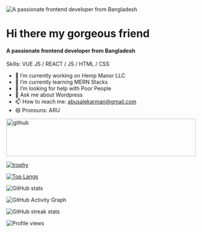![A passionate frontend developer from Bangladesh](https://github.com/learnwithsumit/learnwithsumit/raw/main/assets/github-banner.png)
# Hi there my gorgeous friend
#### A passionate frontend developer from Bangladesh


Skills: VUE JS / REACT / JS / HTML / CSS

- 🔭 I’m currently working on Hemp Manor LLC 
- 🌱 I’m currently learning MERN Stacks 
- 🤔 I’m looking for help with Poor People 
- 💬 Ask me about Wordpress 
- 📫 How to reach me: abusalekarman@gmail.com 
- 😄 Pronouns: ARU 


[<img src='https://cdn.jsdelivr.net/npm/simple-icons@3.0.1/icons/github.svg' alt='github' height='100' width='100%'>](https://github.com/arman-aru)  

[![trophy](https://github-profile-trophy.vercel.app/?username=arman-aru)](https://github.com/ryo-ma/github-profile-trophy)

[![Top Langs](https://github-readme-stats.vercel.app/api/top-langs/?username=arman-aru)](https://github.com/anuraghazra/github-readme-stats)

![GitHub stats](https://github-readme-stats.vercel.app/api?username=arman-aru&show_icons=true)  

![GitHub Activity Graph](https://activity-graph.herokuapp.com/graph?username=arman-aru)  

![GitHub streak stats](https://github-readme-streak-stats.herokuapp.com/?user=arman-aru)  

![Profile views](https://gpvc.arturio.dev/arman-aru)  
